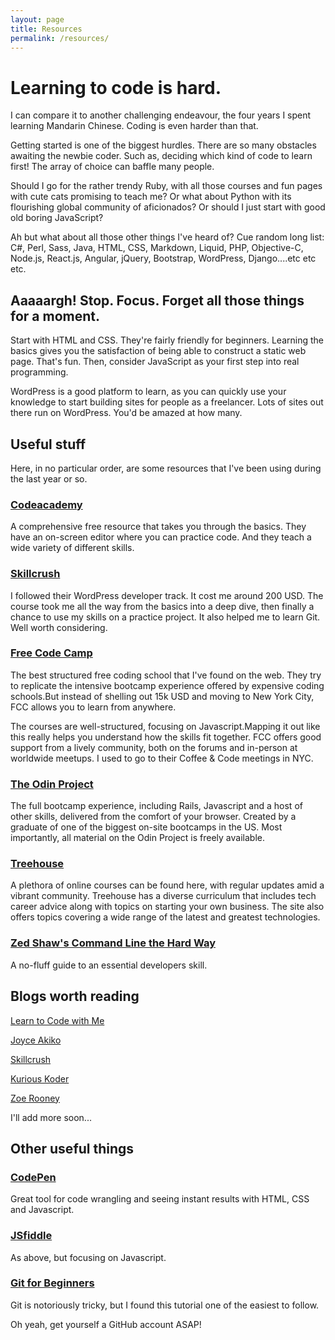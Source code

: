 ```yaml
---
layout: page
title: Resources
permalink: /resources/
---
```


# Learning to code is hard. 

I can compare it to another challenging endeavour, the four years I spent learning Mandarin Chinese. Coding is even harder than that. 

Getting started is one of the biggest hurdles. There are so many obstacles awaiting the newbie coder. Such as, deciding which kind of code to learn first! The array of choice can baffle many people. 

Should I go for the rather trendy Ruby, with all those courses and fun pages with cute cats promising to teach me? Or what about Python with its flourishing global community of aficionados? Or should I just start with good old boring JavaScript?  

Ah but what about all those other things I've heard of? Cue random long list: C#, Perl, Sass, Java, HTML, CSS, Markdown, Liquid, PHP, Objective-C, Node.js, React.js, Angular, jQuery, Bootstrap, WordPress, Django....etc etc etc. 

## Aaaaargh! Stop. Focus. Forget all those things for a moment.

Start with HTML and CSS. They're fairly friendly for beginners. Learning the basics gives you the satisfaction of being able to construct a static web page. That's fun. Then, consider JavaScript as your first step into real programming.

WordPress is a good platform to learn, as you can quickly use your knowledge to start building sites for people as a freelancer. Lots of sites out there run on WordPress. You'd be amazed at how many. 

## Useful stuff 

Here, in no particular order, are some resources that I've been using during the last year or so.

### [Codeacademy](http://.codeacademy.com)

A comprehensive free resource that takes you through the basics. They have an on-screen editor where you can practice code. And they teach a wide variety of different skills.

### [Skillcrush](http://skillcrush.com)

I followed their WordPress developer track. It cost me around 200 USD. The course took me all the way from the basics into a deep dive, then finally a chance to use my skills on a practice project. It also helped me to learn Git. Well worth considering.

### [Free Code Camp](http://freecodecamp.com)

The best structured free coding school that I've found on the web. They try to replicate the intensive bootcamp experience offered by expensive coding schools.But instead of shelling out 15k USD and moving to New York City, FCC allows you to learn from anywhere. 

The courses are well-structured, focusing on Javascript.Mapping it out like this really helps you understand how the skills fit together. FCC offers good support from a lively community, both on the forums and in-person at worldwide meetups. I used to go to their Coffee & Code meetings in NYC.

### [The Odin Project](http://www.theodinproject.com/courses)

The full bootcamp experience, including Rails, Javascript and a host of other skills, delivered from the comfort of your browser. Created by a graduate of one of the biggest on-site bootcamps in the US. Most importantly, all material on the Odin Project is freely available.

### [Treehouse](http://www.teamtreehouse.com)

A plethora of online courses can be found here, with regular updates amid a vibrant community. Treehouse has a diverse curriculum that includes tech career advice along with topics on starting your own business. The site also offers topics covering a wide range of the latest and greatest technologies. 

### [Zed Shaw's Command Line the Hard Way](http://cli.learncodethehardway.org/book/)

A no-fluff guide to an essential developers skill.

## Blogs worth reading

[Learn to Code with Me](http://learntocodewith.me/)

[Joyce Akiko](http://www.joyceakiko.com/blog/)

[Skillcrush](http://skillcrush.com/blog/)

[Kurious Koder](http://kuriouskoder.com)

[Zoe Rooney](http://zoerooney.com/)

I'll add more soon...

## Other useful things 

### [CodePen](http://codepen.io)
Great tool for code wrangling and seeing instant results with HTML, CSS and Javascript.

### [JSfiddle](http://jsfiddle.net)
As above, but focusing on Javascript.

### [Git for Beginners](http://readwrite.com/2013/09/30/understanding-github-a-journey-for-beginners-part-1)

Git is notoriously tricky, but I found this tutorial one of the easiest to follow. 

Oh yeah, get yourself a GitHub account ASAP! 







